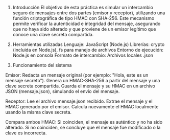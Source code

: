 1. Introducción
El objetivo de esta práctica es simular un intercambio seguro de mensajes entre dos partes (emisor y receptor), utilizando una función criptográfica de tipo HMAC con SHA-256. Este mecanismo permite verificar la autenticidad e integridad del mensaje, asegurando que no haya sido alterado y que proviene de un emisor legítimo que conoce una clave secreta compartida.

2. Herramientas utilizadas
Lenguaje: JavaScript (Node.js)
Librerías: crypto (incluida en Node.js), fs para manejo de archivos
Entorno de ejecución: Node.js en consola
Formato de intercambio: Archivos locales .json

3. Funcionamiento del sistema

Emisor:
Redacta un mensaje original (por ejemplo: "Hola, este es un mensaje secreto").
Genera un HMAC-SHA-256 a partir del mensaje y una clave secreta compartida.
Guarda el mensaje y su HMAC en un archivo JSON (mensaje.json), simulando el envío del mensaje.

Receptor:
Lee el archivo mensaje.json recibido.
Extrae el mensaje y el HMAC generado por el emisor.
Calcula nuevamente el HMAC localmente usando la misma clave secreta.

Compara ambos HMAC:
Si coinciden, el mensaje es auténtico y no ha sido alterado.
Si no coinciden, se concluye que el mensaje fue modificado o la clave es incorrecta.
